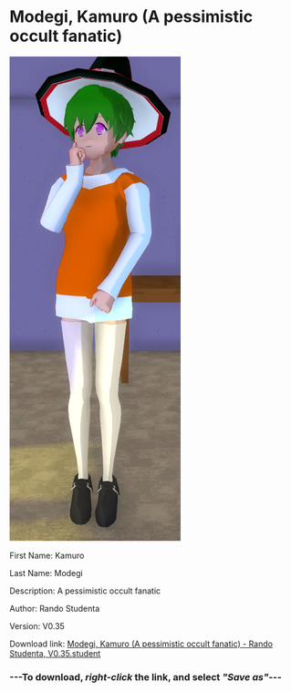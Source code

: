 # Modegi, Kamuro (A pessimistic occult fanatic)

<img src = "https://raw.githubusercontent.com/Arbiter1223/Daigaku-Gurashi-Custom-Students/master/Students/Files/Modegi%2C%20Kamuro%20(A%20pessimistic%20occult%20fanatic).png">

First Name: Kamuro

Last Name: Modegi

Description: A pessimistic occult fanatic

Author: Rando Studenta

Version: V0.35

Download link: <a href="https://raw.githubusercontent.com/Arbiter1223/Daigaku-Gurashi-Custom-Students/master/Students/Files/Modegi%2C%20Kamuro%20(A%20pessimistic%20occult%20fanatic)%20-%20Rando%20Studenta%2C%20V0.35.student">Modegi, Kamuro (A pessimistic occult fanatic) - Rando Studenta, V0.35.student</a>

### ---**To download, _right-click_ the link, and select _"Save as"_**---
